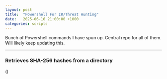 ```yaml
---
layout: post
title:  "Powershell For IR/Threat Hunting"
date:   2025-06-16 21:00:00 +1000
categories: scripts
---
```


Bunch of Powershell commands I have spun up. Central repo for all of them. Will likely keep updating this.

---

### Retrieves SHA-256 hashes from a directory
()

### 
